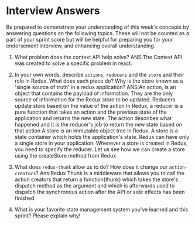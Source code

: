 # Interview Answers
Be prepared to demonstrate your understanding of this week's concepts by answering questions on the following topics. These will not be counted as a part of your sprint score but will be helpful for preparing you for your endorsement interview, and enhancing overall understanding.

1. What problem does the context API help solve?
ANS:The Context API was created to solve a specific problem in react.

2. In your own words, describe `actions`, `reducers` and the `store` and their role in Redux. What does each piece do? Why is the store known as a 'single source of truth' in a redux application?
ANS:An action, is an object that contains the payload of information. They are the only source of information for the Redux store to be updated. Reducers update store based on the value of the action
In Redux, a reducer is a pure function that takes an action and the previous state of the application and returns the new state. The action describes what happened and it is the reducer's job to return the new state based on that action
A store is an immutable object tree in Redux. A store is a state container which holds the application's state. Redux can have only a single store in your application. Whenever a store is created in Redux, you need to specify the reducer. Let us see how we can create a store using the createStore method from Redux.

3. What does `redux-thunk` allow us to do? How does it change our `action-creators`?
Ans:Redux Thunk is a middleware that allows you to call the action creators that return a function(thunk) which takes the store's dispatch method as the argument and which is afterwards used to dispatch the synchronous action after the API or side effects has been finished

4. What is your favorite state management system you've learned and this sprint? Please explain why!